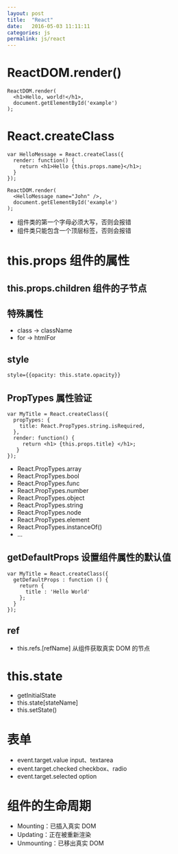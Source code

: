 ```yaml
---
layout: post
title:  "React"
date:   2016-05-03 11:11:11
categories: js
permalink: js/react
---
```




# ReactDOM.render()

    ReactDOM.render(
      <h1>Hello, world!</h1>,
      document.getElementById('example')
    );

# React.createClass

    var HelloMessage = React.createClass({
      render: function() {
        return <h1>Hello {this.props.name}</h1>;
      }
    });

    ReactDOM.render(
      <HelloMessage name="John" />,
      document.getElementById('example')
    );

* 组件类的第一个字母必须大写，否则会报错
* 组件类只能包含一个顶层标签，否则会报错

# this.props 组件的属性

## this.props.children 组件的子节点

## 特殊属性

* class -> className
* for -> htmlFor

## style

    style={{opacity: this.state.opacity}}

## PropTypes 属性验证

    var MyTitle = React.createClass({
      propTypes: {
        title: React.PropTypes.string.isRequired,
      },
      render: function() {
         return <h1> {this.props.title} </h1>;
       }
    });

* React.PropTypes.array
* React.PropTypes.bool
* React.PropTypes.func
* React.PropTypes.number
* React.PropTypes.object
* React.PropTypes.string
* React.PropTypes.node
* React.PropTypes.element
* React.PropTypes.instanceOf()
* ...

## getDefaultProps 设置组件属性的默认值

    var MyTitle = React.createClass({
      getDefaultProps : function () {
        return {
          title : 'Hello World'
        };
      }
    });

## ref

* this.refs.[refName] 从组件获取真实 DOM 的节点

# this.state

* getInitialState
* this.state[stateName]
* this.setState()

#  表单

* event.target.value      input、textarea
* event.target.checked    checkbox、radio
* event.target.selected   option

# 组件的生命周期

* Mounting：已插入真实 DOM
* Updating：正在被重新渲染
* Unmounting：已移出真实 DOM
